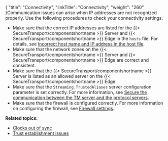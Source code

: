 {
    "title": "Connectivity",
    "linkTitle": "Connectivity",
    "weight": "260"
}Communication issues can arise when IP addresses are not recognized properly. Use the following procedures to check your connectivity settings.

-   Make sure that the correct IP addresses are listed for the {{< SecureTransport/componentshortname >}} Server and {{< SecureTransport/componentshortname >}} Edge in the `hosts` file. For details, see <a href="../../t_st_servicesdonotstart/c_st_incorrect_host_name_ip_in_host_file#Appendix_Troubleshooting_4259246568_1017841" class="MCXref xref">Incorrect host name and IP address in the host file</a>.
-   Make sure that the network zones on the {{< SecureTransport/componentshortname >}} Server and {{< SecureTransport/componentshortname >}} Edge are correct and consistent.
-   Make sure that the {{< SecureTransport/componentshortname >}} Server is listed as an allowed server on the {{< SecureTransport/componentshortname >}} Edge.
-   Make sure that the `Streaming.TrustedAliases` server configuration parameter is set correctly. For more information, see <a href="../../../c_st_setup/c_st_networkzones/t_st_networkzones#Secure" class="MCXref xref">Secure the communication between the TM server and the protocol servers</a>.
-   Make sure that the firewall is configured correctly. For more information on configuring the firewall, see <a href="../../../c_st_firewallsettings#Appendix_Firewall_Settings_3020346255_1032350" class="MCXref xref">Firewall settings</a>.

**Related topics:**

-   <a href="../c_st_clocks_out_of_sync" class="MCXref xref">Clocks out of sync</a>
-   <a href="../c_st_trust_establishment_issues" class="MCXref xref">Trust establishment issues</a>

